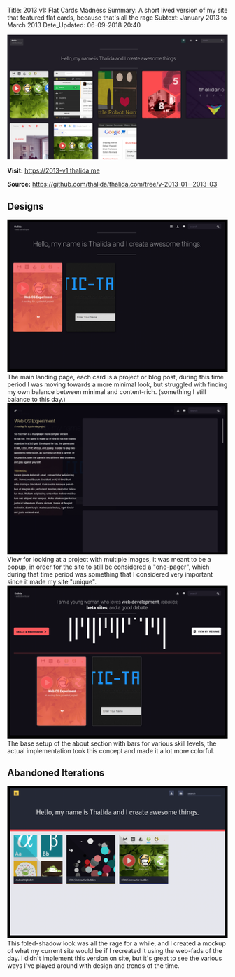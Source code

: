 Title:          2013 v1: Flat Cards Madness
Summary:        A short lived version of my site that featured flat cards, because that's all the rage
Subtext:        January 2013 to March 2013
Date_Updated:   06-09-2018 20:40

<img alt="Screenshot of thalida.com: flat cards in 2013" src="/static/images/posts/meta-history/2013-01--2013-03/screenshot.png" class="img--block">

**Visit:**
https://2013-v1.thalida.me

**Source:**
https://github.com/thalida/thalida.com/tree/v-2013-01--2013-03


## Designs
<img alt="Mock up" src="/static/images/posts/meta-history/2013-01--2013-03/mock.1.png" class="img--block">
The main landing page, each card is a project or blog post, during this time period I was moving towards a more minimal look, but struggled with finding my own balance between minimal and content-rich. (something I still balance to this day.)

<img alt="Mock up" src="/static/images/posts/meta-history/2013-01--2013-03/mock.2.png" class="img--block">
View for looking at a project with multiple images, it was meant to be a popup, in order for the site to still be considered a "one-pager", which during that time period was something that I considered very important since it made my site "unique".

<img alt="Mock up" src="/static/images/posts/meta-history/2013-01--2013-03/mock.3.png" class="img--block">
The base setup of the about section with bars for various skill levels, the actual implementation took this concept and made it a lot more colorful.

## Abandoned Iterations
<img alt="Mock up" src="/static/images/posts/meta-history/2013-01--2013-03/mock.4.png" class="img--block">
This foled-shadow look was all the rage for a while, and I created a mockup of what my current site would be if I recreated it using the web-fads of the day. I didn't implement this version on site, but it's great to see the various ways I've played around with design and trends of the time.
